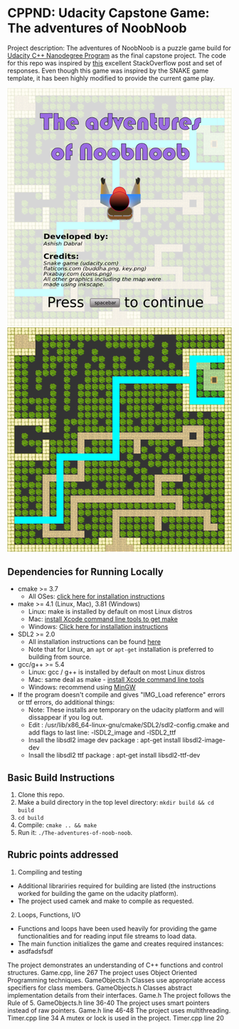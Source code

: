# CPPND: Udacity Capstone Game: The adventures of NoobNoob

Project description:
The adventures of NoobNoob is a puzzle game build for [Udacity C++ Nanodegree Program](https://www.udacity.com/course/c-plus-plus-nanodegree--nd213) as the final capstone project. The code for this repo was inspired by [this](https://codereview.stackexchange.com/questions/212296/snake-game-in-c-with-sdl) excellent StackOverflow post and set of responses. Even though this game was inspired by the SNAKE game template, it has been highly modified to provide the current game play.

<img src="noobnoob.png"/>
<img src="noobnoob2.png"/>

## Dependencies for Running Locally
* cmake >= 3.7
  * All OSes: [click here for installation instructions](https://cmake.org/install/)
* make >= 4.1 (Linux, Mac), 3.81 (Windows)
  * Linux: make is installed by default on most Linux distros
  * Mac: [install Xcode command line tools to get make](https://developer.apple.com/xcode/features/)
  * Windows: [Click here for installation instructions](http://gnuwin32.sourceforge.net/packages/make.htm)
* SDL2 >= 2.0
  * All installation instructions can be found [here](https://wiki.libsdl.org/Installation)
  * Note that for Linux, an `apt` or `apt-get` installation is preferred to building from source.
* gcc/g++ >= 5.4
  * Linux: gcc / g++ is installed by default on most Linux distros
  * Mac: same deal as make - [install Xcode command line tools](https://developer.apple.com/xcode/features/)
  * Windows: recommend using [MinGW](http://www.mingw.org/)
* If the program doesn't compile and gives "IMG_Load reference" errors or ttf errors, do additional things:
  * Note: These installs are temporary on the udacity platform and will dissappear if you log out.
  * Edit : /usr/lib/x86_64-linux-gnu/cmake/SDL2/sdl2-config.cmake and add flags to last line: -lSDL2_image and -lSDL2_ttf
  * Insall the libsdl2 image dev package : apt-get install libsdl2-image-dev
  * Insall the libsdl2 ttf package : apt-get install libsdl2-ttf-dev

## Basic Build Instructions

1. Clone this repo.
2. Make a build directory in the top level directory: `mkdir build && cd build`
3. `cd build`
4. Compile: `cmake .. && make`
5. Run it: `./The-adventures-of-noob-noob`.


## Rubric points addressed
1. Compiling and testing
  - Additional librariries required for building are listed (the instructions worked for building the game on the udacity platform).
  - The project used camek and make to compile as requested.

2. Loops, Functions, I/O
  - Functions and loops have been used heavily for providing the game functionalities and for reading input file streams to load data.
  - The main function initializes the game and creates required instances: 
  - asdfadsfsdf

The project demonstrates an understanding of C++ functions and control structures.
Game.cpp, line 267
The project uses Object Oriented Programming techniques.
GameObjects.h
Classes use appropriate access specifiers for class members.
GameObjects.h
Classes abstract implementation details from their interfaces.
Game.h
The project follows the Rule of 5.
GameObjects.h line 36-40
The project uses smart pointers instead of raw pointers.
Game.h line 46-48
The project uses multithreading.
Timer.cpp line 34
A mutex or lock is used in the project.
Timer.cpp line 20
